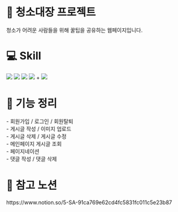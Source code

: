 <h1>🧹 청소대장 프로젝트</h1>
<p>청소가 어려운 사람들을 위해 꿀팁을 공유하는 웹페이지입니다.</p>
<h1>💻 Skill </h1>
<div>
   <img src="https://img.shields.io/badge/React-61DAFB?style=flat&logo=React&logoColor=white"/>
   <img src="https://img.shields.io/badge/React Query-FF4154?style=flat&logo=React Query&logoColor=white"/>
   <img src="https://img.shields.io/badge/Redux-FF5314?style=flat&logo=Redux&logoColor=white"/>   
   <img src="https://img.shields.io/badge/Styledcomponents-1572B4?style=flat&logo=Styledcomponents&logoColor=white"/>
   +
      <img src="https://img.shields.io/badge/Spring-BB1576?style=flat&logo=Spring&logoColor=white"/>
   </div>
   <h1>📌 기능 정리</h1>
   - 회원가입 / 로그인 / 회원탈퇴 </br>
   - 게시글 작성 / 이미지 업로드 </br>
   - 게시글 삭제 / 게시글 수정 </br>
   - 메인페이지 게시글 조회  </br>
   - 페이지네이션 </br>
   - 댓글 작성 / 댓글 삭제 </br>
   <h1>🔗 참고 노션</h1>
   <div>https://www.notion.so/5-SA-91ca769e62cd4fc5831fc011c5e23b87</div>

